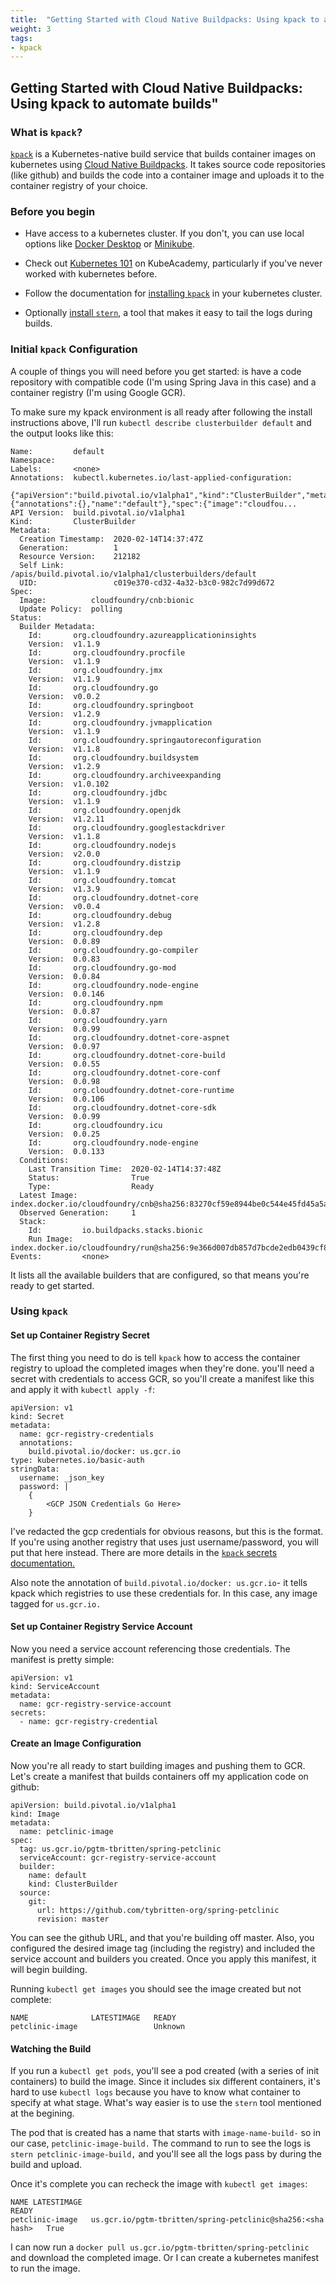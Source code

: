 ```yaml
---
title:  "Getting Started with Cloud Native Buildpacks: Using kpack to automate builds"
weight: 3
tags:
- kpack
---
```


## Getting Started with Cloud Native Buildpacks: Using kpack to automate builds"

### What is `kpack`?

[`kpack`](https://github.com/pivotal/kpack) is a Kubernetes-native build service that builds container images on kubernetes using [Cloud Native Buildpacks](../what-is/what-is-cnb). It takes source code repositories (like github) and builds the code into a container image and uploads it to the container registry of your choice.

### Before you begin

- Have access to a kubernetes cluster. If you don't, you can use local options like [Docker Desktop](https://hub.docker.com/search?type=edition&offering=community) or [Minikube](https://github.com/kubernetes/minikube). 

- Check out [Kubernetes 101](https://kube.academy/courses/kubernetes-101) on KubeAcademy, particularly if you've never worked with kubernetes before.

- Follow the documentation for [installing `kpack`](https://github.com/pivotal/kpack/blob/master/docs/install.md/) in your kubernetes cluster.

- Optionally [install `stern`](https://github.com/wercker/stern/releases), a tool that makes it easy to tail the logs during builds.

### Initial `kpack` Configuration

A couple of things you will need before you get started: is have a code repository with compatible code (I'm using Spring Java in this case) and a container registry (I'm using Google GCR).

To make sure my kpack environment is all ready after following the install instructions above, I'll run `kubectl describe clusterbuilder default` and the output looks like this:

```
Name:         default
Namespace:
Labels:       <none>
Annotations:  kubectl.kubernetes.io/last-applied-configuration:
                {"apiVersion":"build.pivotal.io/v1alpha1","kind":"ClusterBuilder","metadata":{"annotations":{},"name":"default"},"spec":{"image":"cloudfou...
API Version:  build.pivotal.io/v1alpha1
Kind:         ClusterBuilder
Metadata:
  Creation Timestamp:  2020-02-14T14:37:47Z
  Generation:          1
  Resource Version:    212182
  Self Link:           /apis/build.pivotal.io/v1alpha1/clusterbuilders/default
  UID:                 c019e370-cd32-4a32-b3c0-982c7d99d672
Spec:
  Image:          cloudfoundry/cnb:bionic
  Update Policy:  polling
Status:
  Builder Metadata:
    Id:       org.cloudfoundry.azureapplicationinsights
    Version:  v1.1.9
    Id:       org.cloudfoundry.procfile
    Version:  v1.1.9
    Id:       org.cloudfoundry.jmx
    Version:  v1.1.9
    Id:       org.cloudfoundry.go
    Version:  v0.0.2
    Id:       org.cloudfoundry.springboot
    Version:  v1.2.9
    Id:       org.cloudfoundry.jvmapplication
    Version:  v1.1.9
    Id:       org.cloudfoundry.springautoreconfiguration
    Version:  v1.1.8
    Id:       org.cloudfoundry.buildsystem
    Version:  v1.2.9
    Id:       org.cloudfoundry.archiveexpanding
    Version:  v1.0.102
    Id:       org.cloudfoundry.jdbc
    Version:  v1.1.9
    Id:       org.cloudfoundry.openjdk
    Version:  v1.2.11
    Id:       org.cloudfoundry.googlestackdriver
    Version:  v1.1.8
    Id:       org.cloudfoundry.nodejs
    Version:  v2.0.0
    Id:       org.cloudfoundry.distzip
    Version:  v1.1.9
    Id:       org.cloudfoundry.tomcat
    Version:  v1.3.9
    Id:       org.cloudfoundry.dotnet-core
    Version:  v0.0.4
    Id:       org.cloudfoundry.debug
    Version:  v1.2.8
    Id:       org.cloudfoundry.dep
    Version:  0.0.89
    Id:       org.cloudfoundry.go-compiler
    Version:  0.0.83
    Id:       org.cloudfoundry.go-mod
    Version:  0.0.84
    Id:       org.cloudfoundry.node-engine
    Version:  0.0.146
    Id:       org.cloudfoundry.npm
    Version:  0.0.87
    Id:       org.cloudfoundry.yarn
    Version:  0.0.99
    Id:       org.cloudfoundry.dotnet-core-aspnet
    Version:  0.0.97
    Id:       org.cloudfoundry.dotnet-core-build
    Version:  0.0.55
    Id:       org.cloudfoundry.dotnet-core-conf
    Version:  0.0.98
    Id:       org.cloudfoundry.dotnet-core-runtime
    Version:  0.0.106
    Id:       org.cloudfoundry.dotnet-core-sdk
    Version:  0.0.99
    Id:       org.cloudfoundry.icu
    Version:  0.0.25
    Id:       org.cloudfoundry.node-engine
    Version:  0.0.133
  Conditions:
    Last Transition Time:  2020-02-14T14:37:48Z
    Status:                True
    Type:                  Ready
  Latest Image:            index.docker.io/cloudfoundry/cnb@sha256:83270cf59e8944be0c544e45fd45a5a1f4526d7936d488d2de8937730341618d
  Observed Generation:     1
  Stack:
    Id:         io.buildpacks.stacks.bionic
    Run Image:  index.docker.io/cloudfoundry/run@sha256:9e366d007db857d7bcde2edb0439cf8159cb9ddb9655bee21ba479c06ae8f42d
Events:         <none>
```

It lists all the available builders that are configured, so that means you're ready to get started.

### Using `kpack`

#### Set up Container Registry Secret

The first thing you need to do is tell `kpack` how to access the container registry to upload the completed images when they're done. you'll need a secret with credentials to access GCR, so you'll create a manifest like this and apply it with `kubectl apply -f`:

```
apiVersion: v1
kind: Secret
metadata:
  name: gcr-registry-credentials
  annotations:
    build.pivotal.io/docker: us.gcr.io
type: kubernetes.io/basic-auth
stringData:
  username: _json_key
  password: |
    {
        <GCP JSON Credentials Go Here>
    }
```

I've redacted the gcp credentials for obvious reasons, but this is the format. If you're using another registry that uses just username/password, you will put that here instead. There are more details in the [`kpack` secrets documentation.](https://github.com/pivotal/kpack/blob/master/docs/secrets.md) 

Also note the annotation of `build.pivotal.io/docker: us.gcr.io`- it tells kpack which registries to use these credentials for. In this case, any image tagged for `us.gcr.io.`



#### Set up Container Registry Service Account

Now you need a service account referencing those credentials. The manifest is pretty simple:

```
apiVersion: v1
kind: ServiceAccount
metadata:
  name: gcr-registry-service-account
secrets:
  - name: gcr-registry-credential
```

#### Create an Image Configuration

Now you're all ready to start building images and pushing them to GCR. Let's create a manifest that builds containers off my application code on github:

```
apiVersion: build.pivotal.io/v1alpha1
kind: Image
metadata:
  name: petclinic-image
spec:
  tag: us.gcr.io/pgtm-tbritten/spring-petclinic
  serviceAccount: gcr-registry-service-account
  builder:
    name: default
    kind: ClusterBuilder
  source:
    git:
      url: https://github.com/tybritten-org/spring-petclinic
      revision: master
```

You can see the github URL, and that you're building off master. Also, you configured the desired image tag (including the registry) and included the service account and builders you created. Once you apply this manifest, it will begin building.

Running `kubectl get images` you should see the image created but not complete:
```
NAME              LATESTIMAGE   READY
petclinic-image                 Unknown
```

#### Watching the Build

If you run a `kubectl get pods`, you'll see a pod created (with a series of init containers) to build the image. Since it includes six different containers, it's hard to use `kubectl logs` because you have to know what container to specify at what stage. What's way easier is to use the `stern` tool mentioned at the begining. 

The pod that is created has a name that starts with `image-name-build-` so in our case, `petclinic-image-build.` The command to run to see the logs is `stern petclinic-image-build,` and you'll see all the logs pass by during the build and upload.

Once it's complete you can recheck the image with `kubectl get images`:

```
NAME LATESTIMAGE                                                                                                        READY
petclinic-image   us.gcr.io/pgtm-tbritten/spring-petclinic@sha256:<sha hash>   True
```

I can now run a `docker pull us.gcr.io/pgtm-tbritten/spring-petclinic` and download the completed image. Or I can create a kubernetes manifest to run the image.

